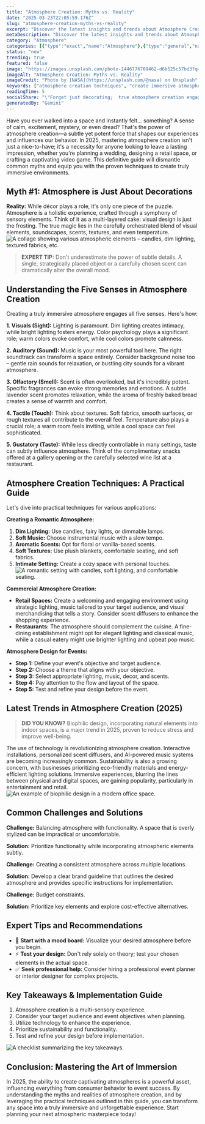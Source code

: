 ```yaml
---
title: "Atmosphere Creation: Myths vs. Reality"
date: "2025-03-23T22:05:59.176Z"
slug: "atmosphere-creation-myths-vs-reality"
excerpt: "Discover the latest insights and trends about Atmosphere Creation. This comprehensive guide covers everything you need to know about Atmosphere Creation in 2025."
metaDescription: "Discover the latest insights and trends about Atmosphere Creation. This comprehensive guide covers everything you need to know about Atmosphere Creation in..."
category: "Atmosphere"
categories: [{"type":"exact","name":"Atmosphere"},{"type":"general","name":"Environmental Design"},{"type":"medium","name":"Sensory Engineering"},{"type":"specific","name":"Spatial Acoustics"},{"type":"niche","name":"Sound Masking"}]
status: "new"
trending: true
featured: false
image: "https://images.unsplash.com/photo-1446776709462-d6b525c57bd3?q=85&w=1200&fit=max&fm=webp&auto=compress"
imageAlt: "Atmosphere Creation: Myths vs. Reality"
imageCredit: "Photo by [NASA](https://unsplash.com/@nasa) on Unsplash"
keywords: ["atmosphere creation techniques", "create immersive atmosphere", "setting the atmosphere", "how to create atmosphere", "atmosphere design for events", "best ways to create atmosphere", "create a romantic atmosphere", "commercial atmosphere creation", "atmosphere creation for retail spaces", "creating a spooky atmosphere"]
readingTime: 5
socialShare: "\"Forget just decorating;  true atmosphere creation engages ALL five senses.  Unlocking this power is the key to truly unforgettable experiences.\""
generatedBy: "Gemini"
---
```




Have you ever walked into a space and instantly felt… something?  A sense of calm, excitement, mystery, or even dread? That's the power of atmosphere creation—a subtle yet potent force that shapes our experiences and influences our behavior.  In 2025, mastering atmosphere creation isn't just a nice-to-have; it's a necessity for anyone looking to leave a lasting impression, whether you're planning a wedding, designing a retail space, or crafting a captivating video game. This definitive guide will dismantle common myths and equip you with the proven techniques to create truly immersive environments.

##  Myth #1: Atmosphere is Just About Decorations

**Reality:**  While décor plays a role, it's only one piece of the puzzle.  Atmosphere is a holistic experience, crafted through a symphony of sensory elements.  Think of it as a multi-layered cake: visual design is just the frosting.  The true magic lies in the carefully orchestrated blend of visual elements, soundscapes, scents, textures, and even temperature. ![A collage showing various atmospheric elements – candles, dim lighting, textured fabrics, etc.](https://images.unsplash.com/photo-1629590726291-37b8dd5d7c6e?q=85&w=1200&fit=max&fm=webp&auto=compress)

> **EXPERT TIP:** Don't underestimate the power of subtle details. A single, strategically placed object or a carefully chosen scent can dramatically alter the overall mood.

##  Understanding the Five Senses in Atmosphere Creation

Creating a truly immersive atmosphere engages all five senses.  Here's how:

**1. Visuals (Sight):** Lighting is paramount.  Dim lighting creates intimacy, while bright lighting fosters energy. Color psychology plays a significant role; warm colors evoke comfort, while cool colors promote calmness.

**2. Auditory (Sound):** Music is your most powerful tool here.  The right soundtrack can transform a space entirely. Consider background noise too –  gentle rain sounds for relaxation, or bustling city sounds for a vibrant atmosphere.

**3. Olfactory (Smell):** Scent is often overlooked, but it's incredibly potent.  Specific fragrances can evoke strong memories and emotions.  A subtle lavender scent promotes relaxation, while the aroma of freshly baked bread creates a sense of warmth and comfort.

**4. Tactile (Touch):**  Think about textures. Soft fabrics, smooth surfaces, or rough textures all contribute to the overall feel.  Temperature also plays a crucial role; a warm room feels inviting, while a cool space can feel sophisticated.

**5. Gustatory (Taste):** While less directly controllable in many settings, taste can subtly influence atmosphere. Think of the complimentary snacks offered at a gallery opening or the carefully selected wine list at a restaurant.

## Atmosphere Creation Techniques: A Practical Guide

Let's dive into practical techniques for various applications:

**Creating a Romantic Atmosphere:**

1. **Dim Lighting:** Use candles, fairy lights, or dimmable lamps.
2. **Soft Music:** Choose instrumental music with a slow tempo.
3. **Aromatic Scents:** Opt for floral or vanilla-based scents.
4. **Soft Textures:** Use plush blankets, comfortable seating, and soft fabrics.
5. **Intimate Setting:** Create a cozy space with personal touches. ![A romantic setting with candles, soft lighting, and comfortable seating.](https://images.unsplash.com/photo-1471004899334-e129fb34b9ae?q=85&w=1200&fit=max&fm=webp&auto=compress)

**Commercial Atmosphere Creation:**

* **Retail Spaces:**  Create a welcoming and engaging environment using strategic lighting, music tailored to your target audience, and visual merchandising that tells a story.  Consider scent diffusers to enhance the shopping experience.
* **Restaurants:**  The atmosphere should complement the cuisine.  A fine-dining establishment might opt for elegant lighting and classical music, while a casual eatery might use brighter lighting and upbeat pop music.

**Atmosphere Design for Events:**

* **Step 1:** Define your event's objective and target audience.
* **Step 2:** Choose a theme that aligns with your objective.
* **Step 3:** Select appropriate lighting, music, decor, and scents.
* **Step 4:** Pay attention to the flow and layout of the space.
* **Step 5:** Test and refine your design before the event.

## Latest Trends in Atmosphere Creation (2025)

> **DID YOU KNOW?**  Biophilic design, incorporating natural elements into indoor spaces, is a major trend in 2025, proven to reduce stress and improve well-being.

The use of technology is revolutionizing atmosphere creation.  Interactive installations, personalized scent diffusers, and AI-powered music systems are becoming increasingly common.  Sustainability is also a growing concern, with businesses prioritizing eco-friendly materials and energy-efficient lighting solutions.  Immersive experiences, blurring the lines between physical and digital spaces, are gaining popularity, particularly in entertainment and retail. ![An example of biophilic design in a modern office space.](https://images.unsplash.com/photo-1446776709462-d6b525c57bd3?q=85&w=1200&fit=max&fm=webp&auto=compress)

## Common Challenges and Solutions

**Challenge:**  Balancing atmosphere with functionality.  A space that is overly stylized can be impractical or uncomfortable.

**Solution:**  Prioritize functionality while incorporating atmospheric elements subtly.

**Challenge:**  Creating a consistent atmosphere across multiple locations.

**Solution:**  Develop a clear brand guideline that outlines the desired atmosphere and provides specific instructions for implementation.

**Challenge:**  Budget constraints.

**Solution:**  Prioritize key elements and explore cost-effective alternatives.

## Expert Tips and Recommendations

* 🔑 **Start with a mood board:** Visualize your desired atmosphere before you begin.
* ⚡ **Test your design:**  Don't rely solely on theory; test your chosen elements in the actual space.
* ✅ **Seek professional help:** Consider hiring a professional event planner or interior designer for complex projects.

## Key Takeaways & Implementation Guide

1.  Atmosphere creation is a multi-sensory experience.
2.  Consider your target audience and event objectives when planning.
3.  Utilize technology to enhance the experience.
4.  Prioritize sustainability and functionality.
5.  Test and refine your design before implementation.

![A checklist summarizing the key takeaways.](https://images.unsplash.com/photo-1527612820672-5b56351f7346?q=85&w=1200&fit=max&fm=webp&auto=compress)

## Conclusion:  Mastering the Art of Immersion

In 2025, the ability to create captivating atmospheres is a powerful asset, influencing everything from consumer behavior to event success. By understanding the myths and realities of atmosphere creation, and by leveraging the practical techniques outlined in this guide, you can transform any space into a truly immersive and unforgettable experience.  Start planning your next atmospheric masterpiece today!

